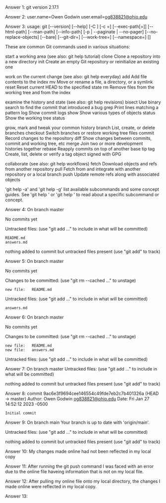 Answer 1: git version 2.17.1


Answer 2: user.name=Owen Godwin
	  user.email=og838821@ohio.edu


Answer 3: 
usage: git [--version] [--help] [-C <path>] [-c <name>=<value>]
           [--exec-path[=<path>]] [--html-path] [--man-path] [--info-path]
           [-p | --paginate | --no-pager] [--no-replace-objects] [--bare]
           [--git-dir=<path>] [--work-tree=<path>] [--namespace=<name>]
           <command> [<args>]

These are common Git commands used in various situations:

start a working area (see also: git help tutorial)
   clone      Clone a repository into a new directory
   init       Create an empty Git repository or reinitialize an existing one

work on the current change (see also: git help everyday)
   add        Add file contents to the index
   mv         Move or rename a file, a directory, or a symlink
   reset      Reset current HEAD to the specified state
   rm         Remove files from the working tree and from the index

examine the history and state (see also: git help revisions)
   bisect     Use binary search to find the commit that introduced a bug
   grep       Print lines matching a pattern
   log        Show commit logs
   show       Show various types of objects
   status     Show the working tree status

grow, mark and tweak your common history
   branch     List, create, or delete branches
   checkout   Switch branches or restore working tree files
   commit     Record changes to the repository
   diff       Show changes between commits, commit and working tree, etc
   merge      Join two or more development histories together
   rebase     Reapply commits on top of another base tip
   tag        Create, list, delete or verify a tag object signed with GPG

collaborate (see also: git help workflows)
   fetch      Download objects and refs from another repository
   pull       Fetch from and integrate with another repository or a local branch
   push       Update remote refs along with associated objects

'git help -a' and 'git help -g' list available subcommands and some
concept guides. See 'git help <command>' or 'git help <concept>'
to read about a specific subcommand or concept.


Answer 4:
On branch master

No commits yet

Untracked files:
  (use "git add <file>..." to include in what will be committed)

	README.md
	answers.md

nothing added to commit but untracked files present (use "git add" to track)


Answer 5:
On branch master

No commits yet

Changes to be committed:
  (use "git rm --cached <file>..." to unstage)

	new file:   README.md

Untracked files:
  (use "git add <file>..." to include in what will be committed)

	answers.md


Answer 6:
On branch master

No commits yet

Changes to be committed:
  (use "git rm --cached <file>..." to unstage)

	new file:   README.md
	new file:   answers.md

Untracked files:
  (use "git add <file>..." to include in what will be committed)


Answer 7:
On branch master
Untracked files:
  (use "git add <file>..." to include in what will be committed)

nothing added to commit but untracked files present (use "git add" to track)


Answer 8:
commit 9ac6e3f9694cee146554c49fde7eb2c7b401326a (HEAD -> master)
Author: Owen Godwin <og838821@ohio.edu>
Date:   Fri Jan 27 14:52:12 2023 -0500

    Initial commit


Answer 9:
On branch main
Your branch is up to date with 'origin/main'.

Untracked files:
  (use "git add <file>..." to include in what will be committed)

nothing added to commit but untracked files present (use "git add" to track)


Answer 10: 
My changes made online had not been reflected in my local copy


Answer 11:
After running the git push command I was faced with an error due to the online file haveing information that is not on my local file.


Answer 12:
After pulling my online file onto my local directory, the changes I made online were reflected in my local copy.


Answer 13:



